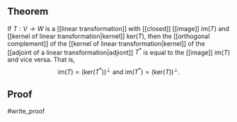 ## Theorem
If $T:V\to W$ is a [[linear transformation]] with [[closed]] [[image]] $\text{im}(T)$ and [[kernel of linear transformation|kernel]] $\text{ker}(T)$, then the [[orthogonal complement]] of the [[kernel of linear transformation|kernel]] of the [[adjoint of a linear transformation|adjiont]] $T^*$ is equal to the [[image]] $\text{im}(T)$ and vice versa. That is,
$$\text{im}(T) = (\text{ker}(T^*))^\perp \text{ and }\text{im}(T^*) = (\text{ker}(T))^\perp.$$
## Proof
#write_proof 